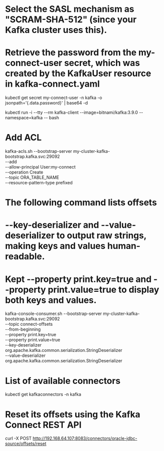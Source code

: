 # Select the SASL mechanism as "SCRAM-SHA-512" (since your Kafka cluster uses this).
# Retrieve the password from the my-connect-user secret, which was created by the KafkaUser resource in kafka-connect.yaml
kubectl get secret my-connect-user -n kafka -o jsonpath='{.data.password}' | base64 -d


kubectl run -i --tty --rm kafka-client --image=bitnami/kafka:3.9.0 --namespace=kafka -- bash

# Add ACL
kafka-acls.sh --bootstrap-server my-cluster-kafka-bootstrap.kafka.svc:29092 \
  --add \
  --allow-principal User:my-connect \
  --operation Create \
  --topic ORA_TABLE_NAME \
  --resource-pattern-type prefixed

# The following command lists offsets
# --key-deserializer and --value-deserializer to output raw strings, making keys and values human-readable.
# Kept --property print.key=true and --property print.value=true to display both keys and values.
kafka-console-consumer.sh --bootstrap-server my-cluster-kafka-bootstrap.kafka.svc:29092 \
  --topic connect-offsets \
  --from-beginning \
  --property print.key=true \
  --property print.value=true \
  --key-deserializer org.apache.kafka.common.serialization.StringDeserializer \
  --value-deserializer org.apache.kafka.common.serialization.StringDeserializer

# List of available connectors
kubectl get kafkaconnectors -n kafka

# Reset its offsets using the Kafka Connect REST API
curl -X POST http://192.168.64.107:8083/connectors/oracle-jdbc-source/offsets/reset